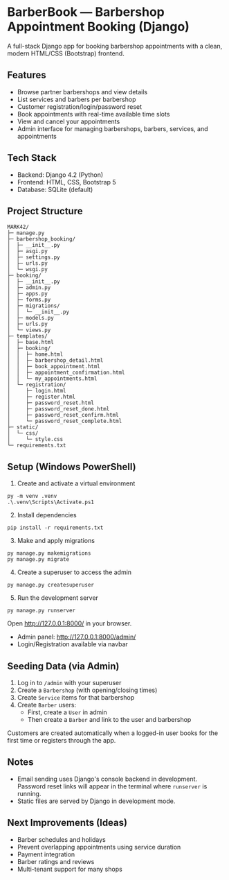 # BarberBook — Barbershop Appointment Booking (Django)

A full-stack Django app for booking barbershop appointments with a clean, modern HTML/CSS (Bootstrap) frontend.

## Features
- Browse partner barbershops and view details
- List services and barbers per barbershop
- Customer registration/login/password reset
- Book appointments with real-time available time slots
- View and cancel your appointments
- Admin interface for managing barbershops, barbers, services, and appointments

## Tech Stack
- Backend: Django 4.2 (Python)
- Frontend: HTML, CSS, Bootstrap 5
- Database: SQLite (default)

## Project Structure
```
MARK42/
├─ manage.py
├─ barbershop_booking/
│  ├─ __init__.py
│  ├─ asgi.py
│  ├─ settings.py
│  ├─ urls.py
│  └─ wsgi.py
├─ booking/
│  ├─ __init__.py
│  ├─ admin.py
│  ├─ apps.py
│  ├─ forms.py
│  ├─ migrations/
│  │  └─ __init__.py
│  ├─ models.py
│  ├─ urls.py
│  └─ views.py
├─ templates/
│  ├─ base.html
│  ├─ booking/
│  │  ├─ home.html
│  │  ├─ barbershop_detail.html
│  │  ├─ book_appointment.html
│  │  ├─ appointment_confirmation.html
│  │  └─ my_appointments.html
│  └─ registration/
│     ├─ login.html
│     ├─ register.html
│     ├─ password_reset.html
│     ├─ password_reset_done.html
│     ├─ password_reset_confirm.html
│     └─ password_reset_complete.html
├─ static/
│  └─ css/
│     └─ style.css
└─ requirements.txt
```

## Setup (Windows PowerShell)
1) Create and activate a virtual environment
```
py -m venv .venv
.\.venv\Scripts\Activate.ps1
```

2) Install dependencies
```
pip install -r requirements.txt
```

3) Make and apply migrations
```
py manage.py makemigrations
py manage.py migrate
```

4) Create a superuser to access the admin
```
py manage.py createsuperuser
```

5) Run the development server
```
py manage.py runserver
```

Open http://127.0.0.1:8000/ in your browser.

- Admin panel: http://127.0.0.1:8000/admin/
- Login/Registration available via navbar

## Seeding Data (via Admin)
1) Log in to `/admin` with your superuser
2) Create a `Barbershop` (with opening/closing times)
3) Create `Service` items for that barbershop
4) Create `Barber` users:
   - First, create a `User` in admin
   - Then create a `Barber` and link to the user and barbershop

Customers are created automatically when a logged-in user books for the first time or registers through the app.

## Notes
- Email sending uses Django's console backend in development. Password reset links will appear in the terminal where `runserver` is running.
- Static files are served by Django in development mode.

## Next Improvements (Ideas)
- Barber schedules and holidays
- Prevent overlapping appointments using service duration
- Payment integration
- Barber ratings and reviews
- Multi-tenant support for many shops
